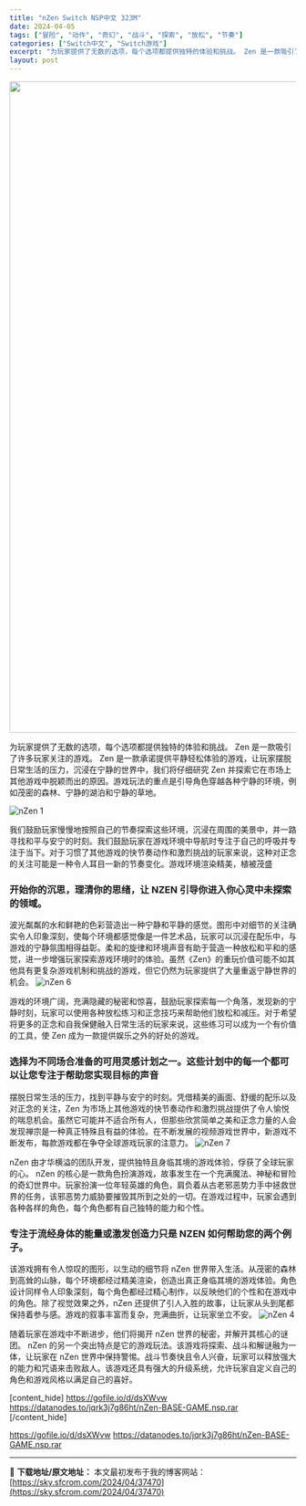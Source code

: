 ```yaml
---
title: "nZen Switch NSP中文 323M"
date: 2024-04-05
tags: ["冒险", "动作", "奇幻", "战斗", "探索", "放松", "节奏"]
categories: ["Switch中文", "Switch游戏"]
excerpt: "为玩家提供了无数的选项，每个选项都提供独特的体验和挑战。 Zen 是一款吸引了许多玩家关注的游戏。 Zen 是一款承诺提供平静轻松体验的游戏，让玩家摆脱日常生活的压力，沉浸在宁静的世界中，我们将仔细研究 Zen 并探索它在市场上其他游戏中脱颖而出的原因。游戏玩法的重点是引导角色穿越各种宁静的环境，例&hellip;"
layout: post
---
```


<img class="size-full wp-image-37471 aligncenter" src="https://sky.sfcrom.com/wp-content/uploads/2024/04/202404050150362.webp" alt="" width="700" height="1142" />

为玩家提供了无数的选项，每个选项都提供独特的体验和挑战。 Zen 是一款吸引了许多玩家关注的游戏。 Zen 是一款承诺提供平静轻松体验的游戏，让玩家摆脱日常生活的压力，沉浸在宁静的世界中，我们将仔细研究 Zen 并探索它在市场上其他游戏中脱颖而出的原因。游戏玩法的重点是引导角色穿越各种宁静的环境，例如茂密的森林、宁静的湖泊和宁静的草地。

<img src="https://sky.sfcrom.com/wp-content/uploads/2024/04/20240405095408-63532.jpeg" alt="nZen 1" />

<span>我们鼓励玩家慢慢地按照自己的节奏探索这些环境，沉浸在周围的美景中，并一路寻找和平与安宁的时刻。我们鼓励玩家在游戏环境中导航时专注于自己的呼吸并专注于当下。对于习惯了其他游戏的快节奏动作和激烈挑战的玩家来说，这种对正念的关注可能是一种令人耳目一新的节奏变化。游戏环境渲染精美，植被茂盛</span>
<h3><span>开始你的沉思，理清你的思绪，让 NZEN 引导你进入你心灵中未探索的领域。</span></h3>
<span>波光粼粼的水和鲜艳的色彩营造出一种宁静和平静的感觉。图形中对细节的关注确实令人印象深刻，使每个环境都感觉像是一件艺术品，玩家可以沉浸在配乐中，与游戏的宁静氛围相得益彰。柔和的旋律和环境声音有助于营造一种放松和平和的感觉，进一步增强玩家探索游戏环境时的体验。虽然《Zen》的重玩价值可能不如其他具有更复杂游戏机制和挑战的游戏，但它仍然为玩家提供了大量重返宁静世界的机会。</span>

<img src="https://sky.sfcrom.com/wp-content/uploads/2024/04/20240405095411-7f69a.jpeg" alt="nZen 6" />

<span>游戏的环境广阔，充满隐藏的秘密和惊喜，鼓励玩家探索每一个角落，发现新的宁静时刻，玩家可以使用各种放松练习和正念技巧来帮助他们放松和减压。对于希望将更多的正念和自我保健融入日常生活的玩家来说，这些练习可以成为一个有价值的工具，使 Zen 成为一款提供娱乐之外的好处的游戏。</span>
<h3><span>选择为不同场合准备的可用灵感计划之一。这些计划中的每一个都可以让您专注于帮助您实现目标的声音</span></h3>
<span>摆脱日常生活的压力，找到平静与安宁的时刻。凭借精美的画面、舒缓的配乐以及对正念的关注，Zen 为市场上其他游戏的快节奏动作和激烈挑战提供了令人愉悦的喘息机会。虽然它可能并不适合所有人，但那些欣赏简单之美和正念力量的人会发现禅宗是一种真正特殊且有益的体验。在不断发展的视频游戏世界中，新游戏不断发布，每款游戏都在争夺全球游戏玩家的注意力。</span>

<img src="https://sky.sfcrom.com/wp-content/uploads/2024/04/20240405095413-880cd.jpeg" alt="nZen 7" />

<span>nZen 由才华横溢的团队开发，提供独特且身临其境的游戏体验，俘获了全球玩家的心。 nZen 的核心是一款角色扮演游戏，故事发生在一个充满魔法、神秘和冒险的奇幻世界中。玩家扮演一位年轻英雄的角色，肩负着从古老邪恶势力手中拯救世界的任务，该邪恶势力威胁要摧毁其所到之处的一切。在游戏过程中，玩家会遇到各种各样的角色，每个角色都有自己独特的能力和个性。</span>
<h3><span>专注于流经身体的能量或激发创造力只是 NZEN 如何帮助您的两个例子。</span></h3>
<span>该游戏拥有令人惊叹的图形，以生动的细节将 nZen 世界带入生活。从茂密的森林到高耸的山脉，每个环境都经过精美渲染，创造出真正身临其境的游戏体验。角色设计同样令人印象深刻，每个角色都经过精心制作，以反映他们的个性和在游戏中的角色。除了视觉效果之外，nZen 还提供了引人入胜的故事，让玩家从头到尾都保持着参与感。游戏的叙事丰富而复杂，充满曲折，让玩家坐立不安。</span>

<img src="https://sky.sfcrom.com/wp-content/uploads/2024/04/20240405095419-8c204.jpeg" alt="nZen 4" />

随着玩家在游戏中不断进步，他们将揭开 nZen 世界的秘密，并解开其核心的谜团。 nZen 的另一个突出特点是它的游戏玩法。该游戏将探索、战斗和解谜融为一体，让玩家在 nZen 世界中保持警惕。战斗节奏快且令人兴奋，玩家可以释放强大的能力和咒语来击败敌人。该游戏还具有强大的升级系统，允许玩家自定义自己的角色和游戏风格以满足自己的喜好。

[content_hide]
https://gofile.io/d/dsXWvw
https://datanodes.to/jqrk3j7g86ht/nZen-BASE-GAME.nsp.rar
[/content_hide]

<!--wechatfans start-->
https://gofile.io/d/dsXWvw
https://datanodes.to/jqrk3j7g86ht/nZen-BASE-GAME.nsp.rar
<!--wechatfans end-->

---
📖 **下载地址/原文地址：** 本文最初发布于我的博客网站：[https://sky.sfcrom.com/2024/04/37470](https://sky.sfcrom.com/2024/04/37470)
